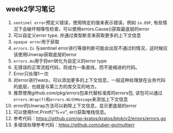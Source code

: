 ## week2学习笔记

1. `sentinel error`预定义错误，使用特定的值来表示错误，例如 `io.EOF`, 有些情况下会破坏相等性检查，可以使用errors.Cause()获取最底层的error
2. 可以自定义error type, 并通过类型断言来获取更多的上下文信息
3. `opaque error`用于获取
4. `errors.Is` 与sentinel error进行等值判断可能会出现不通过的情况，这时候应该使用Unwrap获取底层的error
5. `errors.As`用于将err转化为自定义的error type
6. 无错误的正常流程代码，将成为一条直线，而不是缩进的代码。
7. Error只处理1一次
8. 对error进行warp，可以添加更多的上下文信息，一般这种处理放在业务代码的底层，也就是与第三方的库交互的地方。
9. 推荐使用github.com/pkg/errors包来代替标准库的errors包, 该包可以通过`errors.Wrap(f)`和`errors.WithMessage`来添加上下文信息
10. error的Unwrap方法可以剥除上下文信息，显示更底层的error
11. 可以使用fmt.Printf("%+v", err)获取堆栈信息。
12. 参考代码：https://github.com/go-kratos/kratos/blob/v2/errors/errors.go
13. 多错误处理参考代码：https://github.com/uber-go/multierr


